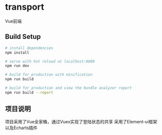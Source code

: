 # transport

Vue前端

## Build Setup

``` bash
# install dependencies
npm install

# serve with hot reload at localhost:8080
npm run dev

# build for production with minification
npm run build

# build for production and view the bundle analyzer report
npm run build --report
```
## 项目说明
项目采用了Vue全家桶，通过Vuex实现了登陆状态的共享
采用了Element-ui框架以及Echarts插件

